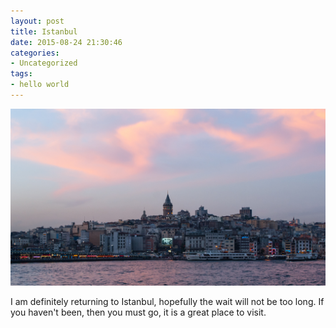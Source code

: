 ```yaml
---
layout: post
title: Istanbul
date: 2015-08-24 21:30:46
categories:
- Uncategorized
tags:
- hello world
---
```

<img class="img-responsive" src="/_assets/istanbul.jpg" alt="Galata Bridge">

I am definitely returning to Istanbul, hopefully the wait will not be too long. If you haven't been, then you must go, it is a great place to visit.